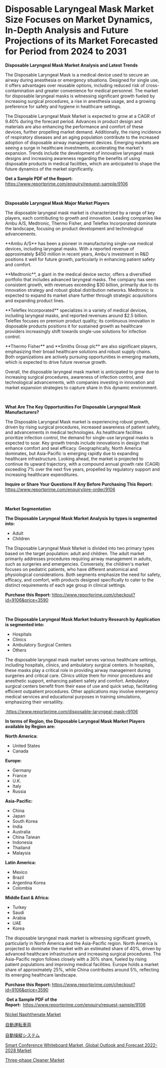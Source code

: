 <p><h1>Disposable Laryngeal Mask Market Size Focuses on Market Dynamics, In-Depth Analysis and Future Projections of its Market Forecasted for Period from 2024 to 2031</h1></p><p><strong>Disposable Laryngeal Mask Market Analysis and Latest Trends</strong></p>
<p><p>The Disposable Laryngeal Mask is a medical device used to secure an airway during anesthesia or emergency situations. Designed for single use, it offers advantages over reusable options, including reduced risk of cross-contamination and greater convenience for medical personnel. The market for disposable laryngeal masks is witnessing significant growth fueled by increasing surgical procedures, a rise in anesthesia usage, and a growing preference for safety and hygiene in healthcare settings.</p><p>The Disposable Laryngeal Mask Market is expected to grow at a CAGR of 9.40% during the forecast period. Advances in product design and materials are also enhancing the performance and comfort of these devices, further propelling market demand. Additionally, the rising incidence of respiratory diseases and an aging population contribute to the increased adoption of disposable airway management devices. Emerging markets are seeing a surge in healthcare investments, accelerating the market's expansion. Trends include the development of innovative laryngeal mask designs and increasing awareness regarding the benefits of using disposable products in medical facilities, which are anticipated to shape the future dynamics of the market significantly.</p></p>
<p><strong>Get a Sample PDF of the Report:&nbsp;</strong> <a href="https://www.reportprime.com/enquiry/request-sample/9106">https://www.reportprime.com/enquiry/request-sample/9106</a></p>
<p>&nbsp;</p>
<p><strong>Disposable Laryngeal Mask Major Market Players</strong></p>
<p><p>The disposable laryngeal mask market is characterized by a range of key players, each contributing to growth and innovation. Leading companies like Ambu A/S, Medtronic, Thermo Fisher, and Teleflex Incorporated dominate the landscape, focusing on product development and technological advancements. </p><p>**Ambu A/S** has been a pioneer in manufacturing single-use medical devices, including laryngeal masks. With a reported revenue of approximately $450 million in recent years, Ambu's investment in R&D positions it well for future growth, particularly in enhancing patient safety and comfort.</p><p>**Medtronic**, a giant in the medical device sector, offers a diversified portfolio that includes advanced laryngeal masks. The company has seen consistent growth, with revenues exceeding $30 billion, primarily due to its innovation strategy and robust global distribution networks. Medtronic is expected to expand its market share further through strategic acquisitions and expanding product lines.</p><p>**Teleflex Incorporated** specializes in a variety of medical devices, including laryngeal masks, and reported revenues around $2.5 billion. Teleflex focuses on premium product quality; its continuous innovation in disposable products positions it for sustained growth as healthcare providers increasingly shift towards single-use solutions for infection control.</p><p>**Thermo Fisher** and **Smiths Group plc** are also significant players, emphasizing their broad healthcare solutions and robust supply chains. Both organizations are actively pursuing opportunities in emerging markets, which is expected to drive future revenue growth.</p><p>Overall, the disposable laryngeal mask market is anticipated to grow due to increasing surgical procedures, awareness of infection control, and technological advancements, with companies investing in innovation and market expansion strategies to capture share in this dynamic environment.</p></p>
<p>&nbsp;</p>
<p><strong>What Are The Key Opportunities For Disposable Laryngeal Mask Manufacturers?</strong></p>
<p><p>The Disposable Laryngeal Mask market is experiencing robust growth, driven by rising surgical procedures, increased awareness of patient safety, and advancements in medical technologies. As healthcare facilities prioritize infection control, the demand for single-use laryngeal masks is expected to soar. Key growth trends include innovations in design that enhance comfort and seal efficacy. Geographically, North America dominates, but Asia-Pacific is emerging rapidly due to expanding healthcare infrastructure. Looking ahead, the market is projected to continue its upward trajectory, with a compound annual growth rate (CAGR) exceeding 7% over the next five years, propelled by regulatory support and increasing healthcare expenditures.</p></p>
<p><strong>Inquire or Share Your Questions If Any Before Purchasing This Report:</strong> <a href="https://www.reportprime.com/enquiry/pre-order/9106">https://www.reportprime.com/enquiry/pre-order/9106</a></p>
<p>&nbsp;</p>
<p><strong>Market Segmentation</strong></p>
<p><strong>The Disposable Laryngeal Mask Market Analysis by types is segmented into:</strong></p>
<p><ul><li>Adult</li><li>Children</li></ul></p>
<p><p>The Disposable Laryngeal Mask Market is divided into two primary types based on the target population: adult and children. The adult market primarily addresses procedures requiring airway management in adults, such as surgeries and emergencies. Conversely, the children's market focuses on pediatric patients, who have different anatomical and physiological considerations. Both segments emphasize the need for safety, efficacy, and comfort, with products designed specifically to cater to the distinct requirements of each age group in clinical settings.</p></p>
<p><strong>Purchase this Report:&nbsp;</strong><a href="https://www.reportprime.com/checkout?id=9106&price=3590">https://www.reportprime.com/checkout?id=9106&price=3590</a></p>
<p>&nbsp;</p>
<p><strong>The Disposable Laryngeal Mask Market Industry Research by Application is segmented into:</strong></p>
<p><ul><li>Hospitals</li><li>Clinics</li><li>Ambulatory Surgical Centers</li><li>Others</li></ul></p>
<p><p>The disposable laryngeal mask market serves various healthcare settings, including hospitals, clinics, and ambulatory surgical centers. In hospitals, these masks play a critical role in providing airway management during surgeries and critical care. Clinics utilize them for minor procedures and anesthetic support, enhancing patient safety and comfort. Ambulatory surgical centers benefit from their ease of use and quick setup, facilitating efficient outpatient procedures. Other applications may involve emergency medical services and educational purposes in training simulations, emphasizing their versatility.</p></p>
<p><a href="https://www.reportprime.com/disposable-laryngeal-mask-r9106">&nbsp;https://www.reportprime.com/disposable-laryngeal-mask-r9106</a></p>
<p><strong>In terms of Region, the Disposable Laryngeal Mask Market Players available by Region are:</strong></p>
<p>
    <p> <strong> North America: </strong>
        <ul>
            <li>United States</li>
            <li>Canada</li>
        </ul>
        </p> 
    <p> <strong> Europe: </strong>
        <ul>
            <li>Germany</li>
            <li>France</li>
            <li>U.K.</li>
            <li>Italy</li>
            <li>Russia</li>
        </ul>
        </p> 
    <p> <strong> Asia-Pacific: </strong>
        <ul>
            <li>China</li>
            <li>Japan</li>
            <li>South Korea</li>
            <li>India</li>
            <li>Australia</li>
            <li>China Taiwan</li>
            <li>Indonesia</li>
            <li>Thailand</li>
            <li>Malaysia</li>
        </ul>
        </p> 
    <p> <strong> Latin America: </strong>
        <ul>
            <li>Mexico</li>
            <li>Brazil</li>
            <li>Argentina Korea</li>
            <li>Colombia</li>
        </ul>
        </p> 
    <p> <strong> Middle East & Africa: </strong>
        <ul>
            <li>Turkey</li>
            <li>Saudi</li>
            <li>Arabia</li>
            <li>UAE</li>
            <li>Korea</li>
        </ul>
    </p>
    </p>
<p><p>The disposable laryngeal mask market is witnessing significant growth, particularly in North America and the Asia-Pacific region. North America is projected to dominate the market with an estimated share of 40%, driven by advanced healthcare infrastructure and increasing surgical procedures. The Asia-Pacific region follows closely with a 30% share, fueled by rising patient populations and improving medical facilities. Europe holds a market share of approximately 25%, while China contributes around 5%, reflecting its emerging healthcare landscape.</p></p>
<p><strong>Purchase this Report: </strong><a href="https://www.reportprime.com/checkout?id=9106&price=3590">https://www.reportprime.com/checkout?id=9106&price=3590</a></p>
<p>&nbsp;<strong>Get a Sample PDF of the Report:&nbsp;&nbsp;</strong><a href="https://www.reportprime.com/enquiry/request-sample/9106">https://www.reportprime.com/enquiry/request-sample/9106</a></p>
<p><strong></strong></p>
<p><p><a href="https://www.linkedin.com/pulse/global-perspectives-nickel-naphthenate-market-trends-forecast-lz1ic?trackingId=Qyf3Kkn7RsCQ4S1n7JSLqg%3D%3D">Nickel Naphthenate Market</a></p><p><a href="https://medium.com/@adfwe254/autonomous-vehicles-market-%E3%81%AE%E3%82%B0%E3%83%AD%E3%83%BC%E3%83%90%E3%83%AB%E5%B8%82%E5%A0%B4%E6%A6%82%E8%A6%81%E3%81%AF-%E4%B8%96%E7%95%8C%E3%81%8A%E3%82%88%E3%81%B3%E4%B8%BB%E8%A6%81%E5%B8%82%E5%A0%B4%E3%81%AB%E3%81%8A%E3%81%91%E3%82%8B%E6%A5%AD%E7%95%8C%E3%81%AB%E5%BD%B1%E9%9F%BF%E3%82%92%E4%B8%8E%E3%81%88%E3%82%8B%E4%B8%BB%E8%A6%81%E3%81%AA%E3%83%88%E3%83%AC%E3%83%B3%E3%83%89%E3%81%AB%E3%81%A4%E3%81%84%E3%81%A6-%E7%8B%AC%E8%87%AA%E3%81%AE%E8%A6%96%E7%82%B9%E3%82%92%E6%8F%90%E4%BE%9B%E3%81%97%E3%81%BE%E3%81%99-8425d9f7b741">自動運転車両</a></p><p><a href="https://medium.com/@adfwe254/autopilot-system-market-%E3%81%AF-%E3%82%B3%E3%82%B9%E3%83%88%E7%AE%A1%E7%90%86%E3%81%A8%E5%8A%B9%E7%8E%87%E5%90%91%E4%B8%8A%E3%82%92%E5%84%AA%E5%85%88%E3%81%97%E3%81%BE%E3%81%99-%E3%81%95%E3%82%89%E3%81%AB-%E5%A0%B1%E5%91%8A%E6%9B%B8%E3%81%AF%E5%B8%82%E5%A0%B4%E3%81%AE%E9%9C%80%E8%A6%81%E9%9D%A2%E3%81%A8%E4%BE%9B%E7%B5%A6%E9%9D%A2%E3%81%AE%E4%B8%A1%E6%96%B9%E3%82%92%E3%82%AB%E3%83%90%E3%83%BC%E3%81%97%E3%81%A6%E3%81%84%E3%81%BE%E3%81%99-autopilot-system-%E5%B8%82%E5%A0%B4%E3%81%AF-38707a0cec06">自動操縦システム</a></p><p><a href="https://medium.com/@jeniw10236654655/the-global-smart-conference-whiteboard-market-global-outlook-and-forecast-2022-2028-market-is-at-d9a8bfceb4bf?postPublishedType=initial">Smart Conference Whiteboard Market, Global Outlook and Forecast 2022-2028 Market</a></p><p><a href="https://issuu.com/reportprime-2/docs/three-phase-cleaner-market-size-203_eb7abaf053729c">Three-phase Cleaner Market</a></p></p>